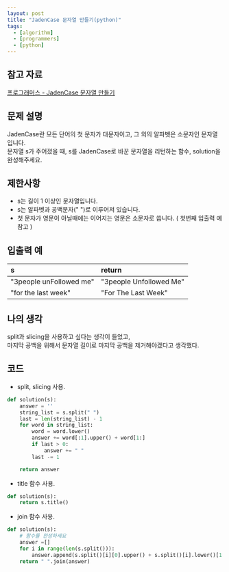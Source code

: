 ```yaml
---
layout: post
title: "JadenCase 문자열 만들기(python)"
tags:
  - [algorithm]
  - [programmers]
  - [python]
---
```


## 참고 자료

[프로그래머스 - JadenCase 문자열 만들기](https://programmers.co.kr/learn/courses/30/lessons/12951)

## 문제 설명

JadenCase란 모든 단어의 첫 문자가 대문자이고, 그 외의 알파벳은 소문자인 문자열입니다.  
 문자열 s가 주어졌을 때, s를 JadenCase로 바꾼 문자열을 리턴하는 함수, solution을 완성해주세요.

## 제한사항

- s는 길이 1 이상인 문자열입니다.
- s는 알파벳과 공백문자(" ")로 이루어져 있습니다.
- 첫 문자가 영문이 아닐때에는 이어지는 영문은 소문자로 씁니다. ( 첫번째 입출력 예 참고 )

## 입출력 예

| s                       | return                  |
| :---------------------- | :---------------------- |
| "3people unFollowed me" | "3people Unfollowed Me" |
| "for the last week"     | "For The Last Week"     |

## 나의 생각

split과 slicing을 사용하고 싶다는 생각이 들었고,  
마지막 공백을 위해서 문자열 길이로 마지막 공백을 제거해야겠다고 생각했다.  

## 코드

- split, slicing 사용.

```python
def solution(s):
    answer = ''
    string_list = s.split(" ")
    last = len(string_list) - 1
    for word in string_list:
        word = word.lower()
        answer += word[:1].upper() + word[1:]
        if last > 0:
            answer += " "
        last -= 1

    return answer
```

- title 함수 사용.

```python
def solution(s):
    return s.title()
```

- join 함수 사용.
```python
def solution(s):
    # 함수를 완성하세요
    answer =[]
    for i in range(len(s.split())):
        answer.append(s.split()[i][0].upper() + s.split()[i].lower()[1:]) 
    return " ".join(answer)
```